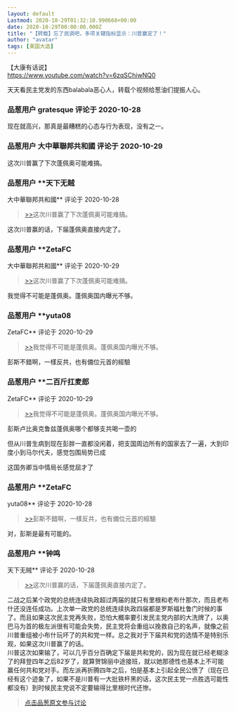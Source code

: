 ```yaml
---
layout: default
Lastmod: 2020-10-29T01:32:10.990668+00:00
date: 2020-10-29T00:00:00.000Z
title: "【转载】忘了民调吧，多项关键指标显示：川普赢定了！"
author: "avatar"
tags: [美国大选]
---
```


【大康有话说】  
https://www.youtube.com/watch?v=6zqSChiwNQ0  
  
天天看民主党发的东西balabala恶心人，转载个视频给葱油们提振人心。

            
### 品葱用户 **gratesque** 评论于 2020-10-28
        
现在就高兴，那真是最糟糕的心态与行为表现，没有之一。
        


            
### 品葱用户 **大中華聯邦共和國** 评论于 2020-10-29
        
这次川普赢了下次蓬佩奥可能难搞。
        


            
### 品葱用户 **天下无贼 
大中華聯邦共和國** 评论于 2020-10-28
        
> [\>>]( "/article/item_id-527038#")这次川普赢了下次蓬佩奥可能难搞。

  
  
这次川普赢的话，下届蓬佩奥直接内定了。
        


            
### 品葱用户 **ZetaFC 
大中華聯邦共和國** 评论于 2020-10-29
        
> [\>>]( "/article/item_id-527038#")这次川普赢了下次蓬佩奥可能难搞。

  
  
我觉得不可能是蓬佩奥。蓬佩奥国内曝光不够。
        


            
### 品葱用户 **yuta08 
ZetaFC** 评论于 2020-10-29
        
> [\>>]( "/article/item_id-527176#")我觉得不可能是蓬佩奥。蓬佩奥国内曝光不够。

  
  
彭斯不錯啊，一樣反共，也有備位元首的經驗
        


            
### 品葱用户 **二百斤扛麦郎 
ZetaFC** 评论于 2020-10-29
        
> [\>>]( "/article/item_id-527176#")我觉得不可能是蓬佩奥。蓬佩奥国内曝光不够。

  
  
彭斯卢比奥克鲁兹蓬佩奥哪个都够支共喝一壶的  
  
但从川普生病到现在彭胖一直都没闲着，把支国周边所有的国家去了一遍，大到印度小到马尔代夫，感觉包围局势已成  
  
这国务卿当中情局长感觉屈才了
        


            
### 品葱用户 **ZetaFC 
yuta08** 评论于 2020-10-28
        
> [\>>]( "/article/item_id-527177#")彭斯不錯啊，一樣反共，也有備位元首的經驗

  
  
对，彭斯是最有可能的。
        


            
### 品葱用户 **钟鸣 
天下无贼** 评论于 2020-10-28
        
> [\>>]( "/article/item_id-527070#")这次川普赢的话，下届蓬佩奥直接内定了。

  
二战之后某个政党的总统连续执政超过两届的就只有里根和老布什那次，而且老布什还没连任成功。上次单一政党的总统连续执政四届都是罗斯福杜鲁门时候的事了。而且如果这次民主党再失败，恐怕大概率要引发民主党内部的大洗牌了，以奥巴马为首的极左派很有可能会失势，民主党将会重组以挽救自己的名声，就像之前川普重组被小布什玩坏了的共和党一样。总之我对于下届共和党的选情不是特别乐观，如果这次川普赢了的话。  
川普这次如果输了，可以几乎百分百确定下届是共和党的，因为现在就已经老糊涂了的拜登四年之后82岁了，就算贺锦丽中途接班，就以她那德性也基本上不可能赢任何共和党对手。而左派再折腾四年之后，怕是基本上引起全民公愤了（现在已经有这个迹象了，如果不是川普有一大批铁杆黑的话，这次民主党一点胜选可能性都没有）到时候民主党说不定要输得比里根时代还惨。
        






> [点击品葱原文参与讨论](https://pincong.rocks/article/25604)

